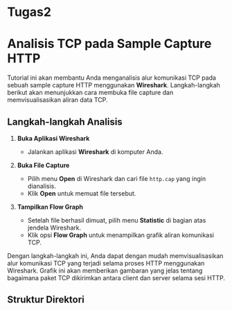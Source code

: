 # Tugas2
# Analisis TCP pada Sample Capture HTTP

Tutorial ini akan membantu Anda menganalisis alur komunikasi TCP pada sebuah sample capture HTTP menggunakan **Wireshark**. Langkah-langkah berikut akan menunjukkan cara membuka file capture dan memvisualisasikan aliran data TCP.

## Langkah-langkah Analisis

1. **Buka Aplikasi Wireshark**
   - Jalankan aplikasi **Wireshark** di komputer Anda.

2. **Buka File Capture**
   - Pilih menu **Open** di Wireshark dan cari file `http.cap` yang ingin dianalisis.
   - Klik **Open** untuk memuat file tersebut.

3. **Tampilkan Flow Graph**
   - Setelah file berhasil dimuat, pilih menu **Statistic** di bagian atas jendela Wireshark.
   - Klik opsi **Flow Graph** untuk menampilkan grafik aliran komunikasi TCP.

Dengan langkah-langkah ini, Anda dapat dengan mudah memvisualisasikan alur komunikasi TCP yang terjadi selama proses HTTP menggunakan Wireshark. Grafik ini akan memberikan gambaran yang jelas tentang bagaimana paket TCP dikirimkan antara client dan server selama sesi HTTP.

## Struktur Direktori

